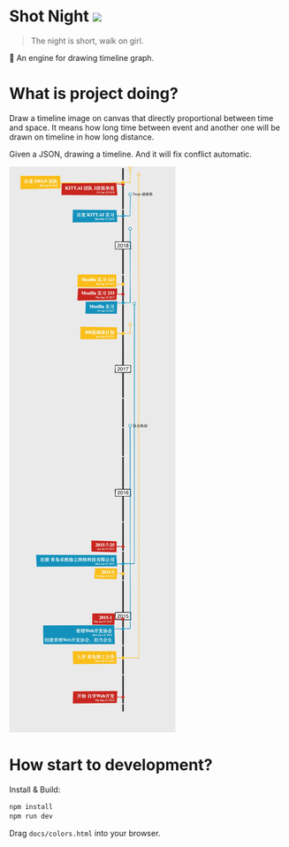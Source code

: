 # Shot Night <img src="https://api.travis-ci.org/FoXZilla/short-night.svg?branch=short-night-is-engine" />

> The night is short, walk on girl.

:deciduous_tree: An engine for drawing timeline graph.

# What is project doing?

Draw a timeline image on canvas that directly proportional between time and space. It means how long time between event and another one will be drawn on timeline in how long distance.

Given a JSON, drawing a timeline. And it will fix conflict automatic.

![](/.github/short-night-result.png)

# How start to development?

Install & Build:

```sh
npm install
npm run dev
```

Drag `docs/colors.html` into your browser.
